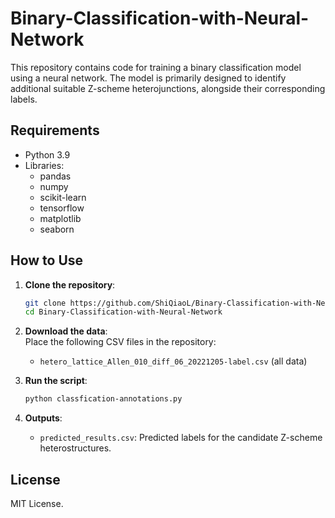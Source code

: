 # Binary-Classification-with-Neural-Network
This repository contains code for training a binary classification model using a neural network. The model is primarily designed to identify additional suitable Z-scheme heterojunctions, alongside their corresponding labels.

## Requirements

- Python 3.9
- Libraries:
  - pandas
  - numpy
  - scikit-learn
  - tensorflow
  - matplotlib
  - seaborn

## How to Use

1. **Clone the repository**:

   ```bash
   git clone https://github.com/ShiQiaoL/Binary-Classification-with-Neural-Network.git
   cd Binary-Classification-with-Neural-Network
   ```

2. **Download the data**:  
   Place the following CSV files in the repository:
   - `hetero_lattice_Allen_010_diff_06_20221205-label.csv` (all data)

3. **Run the script**:

   ```bash
   python classfication-annotations.py
   ```

4. **Outputs**:
   - `predicted_results.csv`: Predicted labels for the candidate Z-scheme heterostructures.
## License

MIT License.

